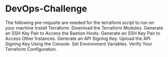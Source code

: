 # DevOps-Challenge
The following pre-requsite are needed for the terraform script to run on your machine
Install Terraform.
Download the Terraform Modules.
Generate an SSH Key Pair to Access the Bastion Hosts.
Generate an SSH Key Pair to Access Other Instances.
Generate an API Signing Key.
Upload the API Signing Key Using the Console.
Set Environment Variables.
Verify Your Terraform Configuration.
